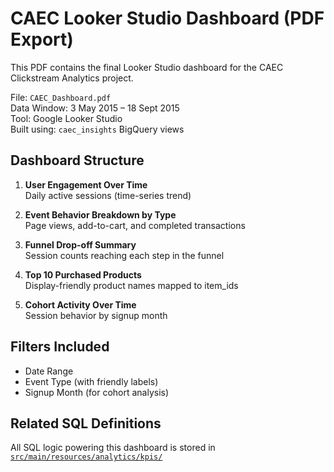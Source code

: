 # CAEC Looker Studio Dashboard (PDF Export)

This PDF contains the final Looker Studio dashboard for the CAEC Clickstream Analytics project.

File: `CAEC_Dashboard.pdf`  
Data Window: 3 May 2015 – 18 Sept 2015  
Tool: Google Looker Studio  
Built using: `caec_insights` BigQuery views

## Dashboard Structure

1. **User Engagement Over Time**  
   Daily active sessions (time-series trend)

2. **Event Behavior Breakdown by Type**  
   Page views, add-to-cart, and completed transactions

3. **Funnel Drop-off Summary**  
   Session counts reaching each step in the funnel

4. **Top 10 Purchased Products**  
   Display-friendly product names mapped to item_ids

5. **Cohort Activity Over Time**  
   Session behavior by signup month

## Filters Included

- Date Range
- Event Type (with friendly labels)
- Signup Month (for cohort analysis)

## Related SQL Definitions

All SQL logic powering this dashboard is stored in  
[`src/main/resources/analytics/kpis/`](../../src/main/resources/analytics/kpis/)

